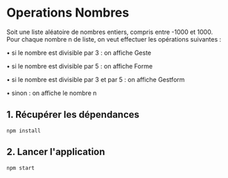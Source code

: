 # Operations Nombres

Soit une liste aléatoire de nombres entiers, compris entre -1000 et 1000. Pour chaque nombre n de liste, on veut effectuer les opérations suivantes :

• si le nombre est divisible par 3 : on affiche Geste

• si le nombre est divisible par 5 : on affiche Forme

• si le nombre est divisible par 3 et par 5 : on affiche Gestform

• sinon : on affiche le nombre n


## 1. Récupérer les dépendances

```
npm install
```

## 2. Lancer l'application

```
npm start
```
